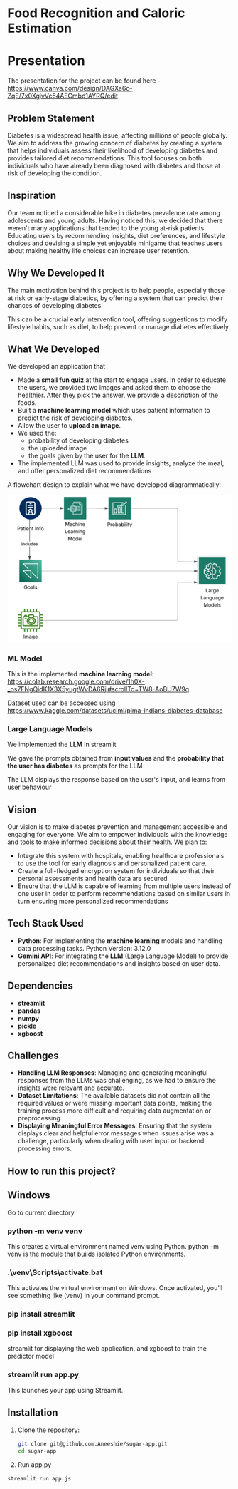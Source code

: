 # Food Recognition and Caloric Estimation

# Presentation
The presentation for the project can be found here - 
https://www.canva.com/design/DAGXe6o-ZqE/7x0XgjvVc54AECmbd1AYRQ/edit



## Problem Statement
Diabetes is a widespread health issue, affecting millions of people globally. We aim to address the growing concern of diabetes by creating a system that helps individuals assess their likelihood of developing diabetes and provides tailored diet recommendations. This tool focuses on both individuals who have already been diagnosed with diabetes and those at risk of developing the condition.

## Inspiration
Our team noticed a considerable hike in diabetes prevalence rate among adolescents and young adults. Having noticed this, we decided that there weren't many applications that tended to the young at-risk patients. Educating users by  recommending insights, diet preferences, and lifestyle choices and devising a simple yet enjoyable minigame that teaches users about making healthy life choices  can increase user retention.

## Why We Developed It
The main motivation behind this project is to help people, especially those at risk or early-stage diabetics, by offering a system that can predict their chances of developing diabetes.

This can be a crucial early intervention tool, offering suggestions to modify lifestyle habits, such as diet, to help prevent or manage diabetes effectively.

## What We Developed
We developed an application that
- Made a **small fun quiz** at the start to engage users.
  In order to educate the users, we provided two images and asked them to choose the healthier. After they pick the answer, we provide a description of the foods.
- Built a **machine learning model** which uses patient information to predict the risk of developing diabetes.
- Allow the user to **upload an image**.
- We used the:
  - probability of developing diabetes
  - the uploaded image
  - the goals given by the user
  for the **LLM**.
- The implemented LLM was used to provide insights, analyze the meal, and offer personalized diet recommendations

A flowchart design to explain what we have developed diagrammatically:

![Alt text](https://github.com/Aneeshie/sugar-app/blob/main/flowchart.png?raw=true)

### ML Model
This is the implemented **machine learning model**: https://colab.research.google.com/drive/1h0X-_os7FNgQidK1X3X5yugtWvDA6Rji#scrollTo=TW8-AoBU7W9q

Dataset used can be accessed using https://www.kaggle.com/datasets/uciml/pima-indians-diabetes-database

### Large Language Models
We implemented the **LLM** in streamlit

We gave the prompts obtained from **input values** and the **probability that the user has diabetes** as prompts for the LLM

The LLM displays the response based on the user's input, and learns from user behaviour


## Vision
Our vision is to make diabetes prevention and management accessible and engaging for everyone. We aim to empower individuals with the knowledge and tools to make informed decisions about their health.
We plan to:
 - Integrate this system with hospitals, enabling healthcare professionals to use the tool for early diagnosis and personalized patient care.
 - Create a full-fledged encryption system for individuals so that their personal assessments and health data are secured
 - Ensure that the LLM is capable of learning from multiple users instead of one user in order to perform recommendations based on similar users
in turn ensuring more personalized recommendations

## Tech Stack Used
- **Python**: For implementing the **machine learning** models and handling data processing tasks.
  Python Version: 3.12.0
- **Gemini API**: For integrating the **LLM** (Large Language Model) to provide personalized diet recommendations and insights based on user data.
  
## Dependencies
- **streamlit**
- **pandas**
- **numpy**
- **pickle**
- **xgboost**
  
## Challenges
- **Handling LLM Responses**: Managing and generating meaningful responses from the LLMs was challenging, as we had to ensure the insights were relevant and accurate.
- **Dataset Limitations**: The available datasets did not contain all the required values or were missing important data points, making the training process more difficult and requiring data augmentation or preprocessing.
- **Displaying Meaningful Error Messages**: Ensuring that the system displays clear and helpful error messages when issues arise was a challenge, particularly when dealing with user input or backend processing errors.

## How to run this project?
## Windows

Go to current directory

### python -m venv venv
This creates a virtual environment named venv using Python.
python -m venv is the module that builds isolated Python environments.

### .\venv\Scripts\activate.bat
This activates the virtual environment on Windows.
Once activated, you’ll see something like (venv) in your command prompt.

### pip install streamlit 
### pip install xgboost
streamlit for displaying the web application, and xgboost to train the predictor model

### streamlit run app.py
This launches your app using Streamlit.

## Installation

1. Clone the repository:
   ```bash
   git clone git@github.com:Aneeshie/sugar-app.git
   cd sugar-app

2. Run app.py
  ```bash
  streamlit run app.js
